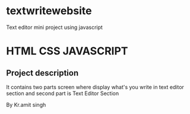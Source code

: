 # textwritewebsite
Text editor mini project using javascript 
# HTML CSS JAVASCRIPT 
Project description
-------------------------
It contains two parts screen where display what's you write in text editor section
and second part is Text Editor Section

By Kr.amit singh
